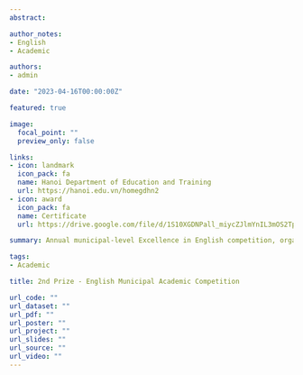 ```yaml
---
abstract: 

author_notes:
- English
- Academic

authors:
- admin

date: "2023-04-16T00:00:00Z"

featured: true

image:
  focal_point: ""
  preview_only: false

links:
- icon: landmark
  icon_pack: fa
  name: Hanoi Department of Education and Training
  url: https://hanoi.edu.vn/homegdhn2
- icon: award
  icon_pack: fa
  name: Certificate
  url: https://drive.google.com/file/d/1S10XGDNPall_miycZJlmYnIL3mOS2Tph/view?usp=sharing

summary: Annual municipal-level Excellence in English competition, organized in Hanoi.

tags: 
- Academic

title: 2nd Prize - English Municipal Academic Competition

url_code: ""
url_dataset: ""
url_pdf: ""
url_poster: ""
url_project: ""
url_slides: ""
url_source: ""
url_video: ""
---
```

